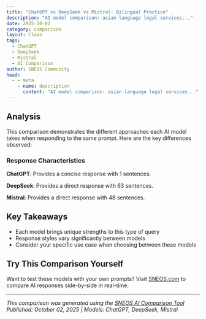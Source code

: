 ```yaml
---
title: "ChatGPT vs DeepSeek vs Mistral: Bilingual Practice"
description: "AI model comparison: asian language legal services..."
date: 2025-10-02
category: comparison
layout: Clean
tags:
  - ChatGPT
  - DeepSeek
  - Mistral
  - AI Comparison
author: SNEOS Community
head:
  - - meta
    - name: description
      content: "AI model comparison: asian language legal services..."
---
```


<ChatComparison
  title="ChatGPT vs DeepSeek vs Mistral: Bilingual Practice"
  prompt="asian language legal services"
  :responses='{
    "ChatGPT": "Error calling OpenAI API.",
    "DeepSeek": "Of course. This is a critical and complex area of legal practice. \u0022Asian language legal services\u0022 refers to the provision of legal assistance by professionals who are not only qualified in the law of a specific country but are also fluent in one or more Asian languages (e.g., Mandarin, Cantonese, Korean, Japanese, Vietnamese, Hindi, Tagalog, etc.).\n\nThis goes far beyond simple translation. It involves a deep understanding of cultural nuances, legal systems, and the specific challenges faced by Limited English Proficient (LEP) individuals and businesses.\n\nHere\u2019s a comprehensive breakdown of what this entails:\n\n### 1. Core Areas of Practice (Common Legal Needs)\n\nLaw firms and legal aid organizations offering these services typically focus on areas where clear communication and cultural understanding are paramount:\n\n*   **Immigration Law:** This is one of the largest areas. Services include:\n    *   Family-based petitions (green cards for spouses, children, parents)\n    *   Citizenship (N-400) and Naturalization\n    *   Work visas (H-1B, L-1, O-1)\n    *   Investor visas (E-2, EB-5)\n    *   Asylum applications and Deportation Defense\n    *   DACA (Deferred Action for Childhood Arrivals)\n\n*   **Business \u0026 Corporate Law:**\n    *   Forming LLCs, corporations, and partnerships for immigrant entrepreneurs.\n    *   Drafting and reviewing contracts in both English and the client\u0027s language.\n    *   Mergers and acquisitions involving Asian and Western companies.\n    *   Intellectual Property (trademarks, patents) registration and protection across jurisdictions.\n\n*   **Real Estate Law:**\n    *   Representing buyers and sellers in residential and commercial transactions.\n    * *   Reviewing and explaining complex lease agreements for tenants and landlords.\n    *   Real estate investment from overseas.\n\n*   **Family Law:**\n    *   Divorce and separation, especially with international assets.\n    *   Child custody and support.\n    *   Prenuptial and postnuptial agreements.\n\n*   **Estate Planning:**\n    *   Drafting Wills and Trusts that account for assets in multiple countries.\n    *   Powers of Attorney and Advance Healthcare Directives.\n\n*   **Criminal Defense:**\n    *   Representing individuals who may not understand their rights or the charges against them due to a language barrier.\n\n### 2. Key Service Providers\n\n*   **Private Law Firms:** Many firms, especially in major metropolitan areas, have dedicated practice groups or individual attorneys fluent in Asian languages. They often serve both individual and corporate clients.\n*   **Non-Profit Legal Aid Organizations:** These organizations provide low-cost or free legal services to low-income individuals and communities. Examples include:\n    *   **Asian American Legal Defense and Education Fund (AALDEF)**\n    *   **Asian Law Alliance (ALA)**\n    *   **Asian Americans Advancing Justice (AAJC)** affiliates in various cities (e.g., Los Angeles, San Francisco, Chicago, Atlanta).\n*   **Government and Court Programs:** Many state and local courts have interpreter services and self-help centers that provide materials in multiple languages.\n\n### 3. Why These Services Are Essential (Beyond Translation)\n\n*   **Cultural Competence:** An attorney who understands the culture can provide more effective counsel. For example, they might understand the sensitivity around discussing a prenuptial agreement in certain cultures or the dynamics of a multi-generational household in an immigration case.\n*   **Building Trust:** Clients are more likely to be open and honest with a professional who speaks their language and understands their background, leading to better legal outcomes.\n*   **Navigating Complexities:** Many cases involve laws from more than one country (e.g., international child custody, overseas assets in an estate). Bilingual attorneys are better equipped to manage these cross-border issues.\n*   **Ensuring Informed Consent:** It is a fundamental ethical requirement that a client understands the legal advice they are receiving and the consequences of their decisions. This is impossible without clear communication in their native language.\n\n### 4. Challenges in This Field\n\n*   **Finding Qualified Professionals:** The pool of fully accredited, licensed attorneys who are also truly fluent in an Asian language and its legal terminology is limited.\n*   **Cost:** Private legal services are expensive, creating a barrier for many in need.\n*   **\u0022Notario\u0022 Fraud:** In some communities, unscrupulous individuals who are not lawyers (often called \u0022notarios\u0022) prey on immigrants, offering fraudulent legal services. Bilingual legal services help combat this by providing legitimate alternatives.\n*   **Varying Dialects and Regionalisms:** A firm may offer \u0022Chinese\u0022 services, but it\u0027s crucial to specify whether they have staff for Mandarin, Cantonese, Taiwanese, etc.\n\n### How to Find and Vet Asian Language Legal Services\n\n1.  **Bar Association Referrals:** State and local bar associations often have lawyer referral services that can filter by language.\n2.  **Non-Profit Organizations:** Start with the legal aid organizations listed above. They are often the most trusted resources.\n3.  **Community Centers:** Ethnic community centers and religious institutions often have lists of recommended, reputable attorneys.\n4.  **Vetting Questions to Ask:**\n    *   \u0022Are you a licensed attorney in [State/Country]?\u0022\n    *   \u0022What is your native fluency level in [language]?\u0022\n    *   \u0022What percentage of your practice is dedicated to [immigration, business, etc.] law?\u0022\n    *   \u0022Can you provide references from past clients?\u0022\n    *   \u0022What are your fees and billing structure?\u0022\n\nIn summary, **Asian language legal services are a vital bridge that ensures equal access to justice**. They combine legal expertise with linguistic skill and cultural awareness to serve a rapidly growing and diverse segment of the population, both for individuals navigating life-changing events and for businesses operating in a global economy.",
    "Mistral": "Asian language legal services refer to legal assistance provided in various Asian languages to ensure that individuals who speak these languages can access and understand legal information, advice, and representation. These services are crucial for promoting equal access to justice, especially in multicultural societies where language barriers can hinder effective communication and legal outcomes.\n\n### Key Components of Asian Language Legal Services:\n\n1. **Interpretation Services**:\n   - **Court Interpreters**: Providing interpretation during court proceedings to ensure that non-English-speaking defendants, witnesses, and plaintiffs can fully participate.\n   - **Legal Consultations**: Interpreters assisting during consultations with lawyers to ensure accurate communication.\n\n2. **Translation Services**:\n   - **Document Translation**: Translating legal documents such as contracts, wills, court orders, and immigration forms into Asian languages.\n   - **Website and Resource Translation**: Making legal information and resources available in multiple languages on websites and in printed materials.\n\n3. **Bilingual Legal Professionals**:\n   - **Lawyers and Paralegals**: Legal professionals who are fluent in both English and an Asian language, providing direct legal services.\n   - **Legal Aid Organizations**: Non-profit organizations that offer legal aid in multiple languages.\n\n4. **Community Outreach and Education**:\n   - **Workshops and Seminars**: Conducting legal education workshops in Asian languages to inform communities about their rights and legal processes.\n   - **Publications**: Creating and distributing legal guides and pamphlets in Asian languages.\n\n5. **Cultural Competency**:\n   - **Training**: Providing cultural competency training for legal professionals to better understand and serve clients from diverse Asian backgrounds.\n   - **Culturally Sensitive Services**: Ensuring that legal services are delivered in a manner that respects cultural norms and values.\n\n### Common Asian Languages for Legal Services:\n\n1. **Chinese (Mandarin and Cantonese)**:\n   - Often required in areas with large Chinese-speaking populations, such as Chinatowns in major cities.\n\n2. **Japanese**:\n   - Important in regions with significant Japanese communities or business interests.\n\n3. **Korean**:\n   - Essential in areas with large Korean populations, such as Koreatowns.\n\n4. **Vietnamese**:\n   - Crucial in regions with significant Vietnamese communities, often in areas with a history of Vietnamese immigration.\n\n5. **Tagalog (Filipino)**:\n   - Important in areas with large Filipino populations.\n\n6. **Hindi and Urdu**:\n   - Necessary in regions with significant South Asian communities.\n\n7. **Thai**:\n   - Important in areas with Thai communities or business interests.\n\n### Examples of Organizations Providing Asian Language Legal Services:\n\n1. **Asian Americans Advancing Justice**:\n   - Offers legal services and advocacy in multiple Asian languages.\n\n2. **Legal Aid Societies**:\n   - Many legal aid organizations have bilingual staff or interpreters to assist clients.\n\n3. **Immigration Law Firms**:\n   - Often provide services in multiple languages to assist with immigration-related legal issues.\n\n4. **Community Legal Centers**:\n   - Local centers that offer legal assistance in various languages.\n\n### Challenges and Considerations:\n\n1. **Quality of Interpretation and Translation**:\n   - Ensuring that interpreters and translators are qualified and experienced in legal terminology.\n\n2. **Availability of Services**:\n   - Ensuring that legal services are accessible in rural or underserved areas.\n\n3. **Cultural Sensitivity**:\n   - Understanding and respecting cultural differences that may affect legal outcomes.\n\n4. **Funding and Resources**:\n   - Securing adequate funding to support comprehensive language services.\n\nBy addressing these components and challenges, Asian language legal services can help bridge the gap between legal systems and diverse communities, ensuring that everyone has equal access to justice."
  }'
  published-date="03:29"
/>

## Analysis

This comparison demonstrates the different approaches each AI model takes when responding to the same prompt. Here are the key differences observed:

### Response Characteristics

**ChatGPT**: Provides a concise response with 1 sentences. 

**DeepSeek**: Provides a direct response with 63 sentences. 

**Mistral**: Provides a direct response with 48 sentences. 

## Key Takeaways

- Each model brings unique strengths to this type of query
- Response styles vary significantly between models
- Consider your specific use case when choosing between these models

## Try This Comparison Yourself

Want to test these models with your own prompts? Visit [SNEOS.com](https://sneos.com) to compare AI responses side-by-side in real-time.

---

*This comparison was generated using the [SNEOS AI Comparison Tool](https://sneos.com)*
*Published: October 02, 2025 | Models: ChatGPT, DeepSeek, Mistral*
